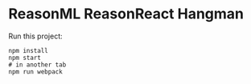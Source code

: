 # ReasonML ReasonReact Hangman

Run this project:

```
npm install
npm start
# in another tab
npm run webpack
```
